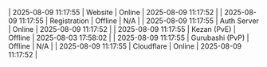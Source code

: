 | 2025-08-09 11:17:55 | Website | Online | 2025-08-09 11:17:52 |
| 2025-08-09 11:17:55 | Registration | Offline | N/A |
| 2025-08-09 11:17:55 | Auth Server | Online | 2025-08-09 11:17:52 |
| 2025-08-09 11:17:55 | Kezan (PvE) | Offline | 2025-08-03 17:58:02 |
| 2025-08-09 11:17:55 | Gurubashi (PvP) | Offline | N/A |
| 2025-08-09 11:17:55 | Cloudflare | Online | 2025-08-09 11:17:52 |
